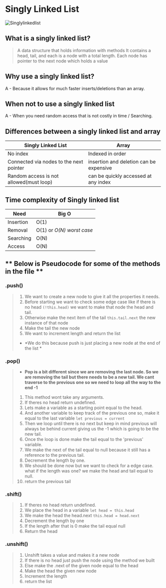 # Singly Linked List 

![Singlylinkedlist](https://miro.medium.com/max/953/1*elJncKhH_P9oQglfI1aVQA.png)

## What is a singly linked list?
> A data structure that holds information with methods 
> It contains a head, tail, and each is a node with a total length. 
> Each node has pointer to the next node which holds a value 

## Why use a singly linked list?
 A - Because it allows for much faster inserts/deletions than an array.
## When not to use a singly linked list
 A - When you need random access that is not costly in time / Searching.

## Differences between a singly linked list and array
Singly Linked List | Array
------------ | -------------
No index | Indexed in order
Connected via nodes to the next pointer | insertion and deletion can be expensive
Random access is not allowed(must loop) | can be quickly accessed at any index

## Time complexity of Singly linked list
Need| Big O
------------ | -------------
Insertion | O(1)
Removal | O(1) or *O(N) worst case*
Searching | O(N)
Access | O(N)

## ** Below is Pseudocode for some of the methods in the file **

### .push()
> 1. We want to create a new node to give it all the properties it needs. 
> 2. Before starting we want to check some edge case like if there is no head `(!this.head)` we want to make that node the head and tail. 
> 3. Otherwise make the next item of the tail `this.tail.next` the new instance of that node
> 4. Make the tail the new node 
> 5. We want to increment length and return the list 
> * *We do this because push is just placing a new node at the end of the list *

### .pop()
> * **Pop is a bit different since we are removing the last node. So we are removing the tail but there needs to be a new tail. We cant traverse to the previous one so we need to loop all the way to the end -1**
> 1. This method wont take any arguments.
> 2. If theres no head return undefined.
> 3. Lets make a variable as a starting point equal to the head. 
> 4. And another variable to keep track of the previous one so, make it equal to the last variable `let previous = current`
> 5. Then we loop until there is no next but keep in mind previous will always be behind current giving us the -1 which is going to be the new tail.
> 6. Once the loop is done make the tail equal to the 'previous' variable.
> 7. We make the next of the tail equal to null because it still has a reference to the previous tail.
> 8. Decrement the length by one.
> 9. We should be done now but we want to check for a edge case. what if the length was one? we make the head and tail equal to null. 
> 10. return the previous tail 

### .shift()
> 1. If theres no head return undefined.
> 2. We place the head in a variable `let head = this.head`
> 3. We make the head the head.next `this.head = head.next`
> 4. Decrement the length by one 
> 5. If the length after that is 0 make the tail equal null
> 6. Return the head

### .unshift()
> 1. Unshift takes a value and makes it a new node
> 2. If there is no head just push the node using the method we built
> 3. Else make the .next of the given node equal to the head
> 4. Make the head the given new node
> 5. Increment the length 
> 6. return the list 



